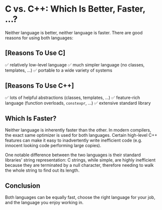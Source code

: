 # C vs. C++: Which Is Better, Faster, ...?

Neither language is better, neither language is faster.
There are good reasons for using both languages:

## [Reasons To Use C]
✅ relatively low-level language
✅ much simpler language (no classes, templates, ...)
✅ portable to a wide variety of systems

## [Reasons To Use C++]
✅ lots of helpful abstractions (classes, templates, ...)
✅ feature-rich language (function overloads, `constexpr`, ...)
✅ extensive standard library

## Which Is Faster?
Neither language is inherently faster than the other.
In modern compilers, the exact same optimizer is used for both languages.
Certain high-level C++ features can make it easy to inadvertently write inefficient code (e.g.
innocent looking code performing large copies).

One notable difference between the two languages is their standard libraries' string representation:
C strings, while simple, are highly inefficient because they are terminated by a null character, therefore needing
to walk the whole string to find out its length.

## Conclusion
Both languages can be equally fast, choose the right language for your job, and the language you
enjoy working in.
